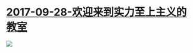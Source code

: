 # [2017-09-28-欢迎来到实力至上主义的教室](https://bangumi.bilibili.com/anime/6339)
![](https://bilicover2017.github.io/iOS/2017-09-28.jpg)